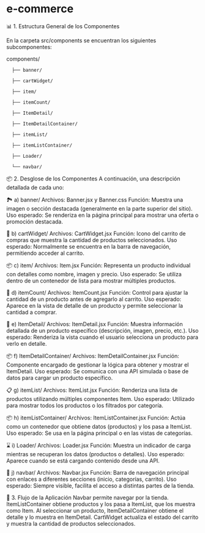 # e-commerce

📊 1. Estructura General de los Componentes

En la carpeta src/components se encuentran los siguientes subcomponentes:

components/
  
      ├── banner/
  
      ├── cartWidget/
  
      ├── item/
  
      ├── itemCount/
  
      ├── ItemDetail/
  
      ├── ItemDetailContainer/
  
      ├── itemList/
  
      ├── itemListContainer/
  
      ├── Loader/
  
      └── navbar/

📦 2. Desglose de los Componentes
A continuación, una descripción detallada de cada uno:

🏞️ a) banner/
  Archivos: Banner.jsx y Banner.css
  Función: Muestra una imagen o sección destacada (generalmente en la parte superior del sitio).
  Uso esperado: Se renderiza en la página principal para mostrar una oferta o promoción destacada.

🛒 b) cartWidget/
  Archivos: CartWidget.jsx
  Función: Icono del carrito de compras que muestra la cantidad de productos seleccionados.
  Uso esperado: Normalmente se encuentra en la barra de navegación, permitiendo acceder al carrito.

📦 c) item/
  Archivos: Item.jsx
  Función: Representa un producto individual con detalles como nombre, imagen y precio.
  Uso esperado: Se utiliza dentro de un contenedor de lista para mostrar múltiples productos.

🔢 d) itemCount/
  Archivos: ItemCount.jsx
  Función: Control para ajustar la cantidad de un producto antes de agregarlo al carrito.
  Uso esperado: Aparece en la vista de detalle de un producto y permite seleccionar la cantidad a comprar.

📄 e) ItemDetail/
  Archivos: ItemDetail.jsx
  Función: Muestra información detallada de un producto específico (descripción, imagen, precio, etc.).
  Uso esperado: Renderiza la vista cuando el usuario selecciona un producto para verlo en detalle.

📦 f) ItemDetailContainer/
  Archivos: ItemDetailContainer.jsx
  Función: Componente encargado de gestionar la lógica para obtener y mostrar el ItemDetail.
  Uso esperado: Se comunica con una API simulada o base de datos para cargar un producto específico.

📋 g) itemList/
  Archivos: ItemList.jsx
  Función: Renderiza una lista de productos utilizando múltiples componentes Item.
  Uso esperado: Utilizado para mostrar todos los productos o los filtrados por categoría.

📦 h) itemListContainer/
  Archivos: ItemListContainer.jsx
  Función: Actúa como un contenedor que obtiene datos (productos) y los pasa a ItemList.
  Uso esperado: Se usa en la página principal o en las vistas de categorías.

⌛ i) Loader/
  Archivos: Loader.jsx
  Función: Muestra un indicador de carga mientras se recuperan los datos (productos o detalles).
  Uso esperado: Aparece cuando se está cargando contenido desde una API.

🧭 j) navbar/
  Archivos: Navbar.jsx
  Función: Barra de navegación principal con enlaces a diferentes secciones (inicio, categorías, carrito).
  Uso esperado: Siempre visible, facilita el acceso a distintas partes de la tienda.

📌 3. Flujo de la Aplicación
  Navbar permite navegar por la tienda.
  ItemListContainer obtiene productos y los pasa a ItemList, que los muestra como Item.
  Al seleccionar un producto, ItemDetailContainer obtiene el detalle y lo muestra en ItemDetail.
  CartWidget actualiza el estado del carrito y muestra la cantidad de productos seleccionados.

